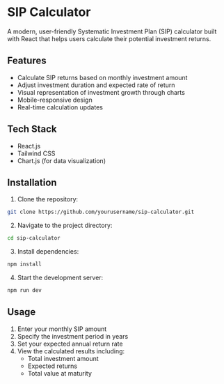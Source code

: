 # SIP Calculator

A modern, user-friendly Systematic Investment Plan (SIP) calculator built with React that helps users calculate their potential investment returns.

## Features

- Calculate SIP returns based on monthly investment amount
- Adjust investment duration and expected rate of return
- Visual representation of investment growth through charts
- Mobile-responsive design
- Real-time calculation updates

## Tech Stack

- React.js
- Tailwind CSS
- Chart.js (for data visualization)

## Installation

1. Clone the repository:
```bash
git clone https://github.com/yourusername/sip-calculator.git
```

2. Navigate to the project directory:
```bash
cd sip-calculator
```

3. Install dependencies:
```bash
npm install
```

4. Start the development server:
```bash
npm run dev
```

## Usage

1. Enter your monthly SIP amount
2. Specify the investment period in years
3. Set your expected annual return rate
4. View the calculated results including:
   - Total investment amount
   - Expected returns
   - Total value at maturity
